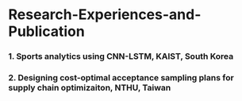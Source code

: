 # Research-Experiences-and-Publication


### 1. Sports analytics using CNN-LSTM, KAIST, South Korea





### 2. Designing cost-optimal acceptance sampling plans for supply chain optimizaiton, NTHU, Taiwan
